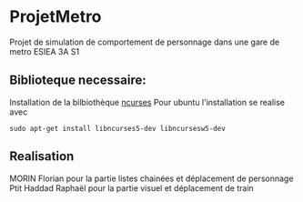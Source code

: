 # ProjetMetro

Projet de simulation de comportement de personnage dans une gare de metro
ESIEA 3A S1

## Biblioteque necessaire:

Installation de la bilbiothèque [ncurses](https://www.cyberciti.biz/faq/linux-install-ncurses-library-headers-on-debian-ubuntu-centos-fedora/)
Pour ubuntu l'installation se realise avec 
```
sudo apt-get install libncurses5-dev libncursesw5-dev
``` 

## Realisation

MORIN Florian pour la partie listes chainées et déplacement de personnage
Ptit Haddad Raphaël pour la partie visuel et déplacement de train


